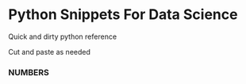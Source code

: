 # Python Snippets For Data Science
Quick and dirty python reference

Cut and paste as needed


### NUMBERS
```python

```